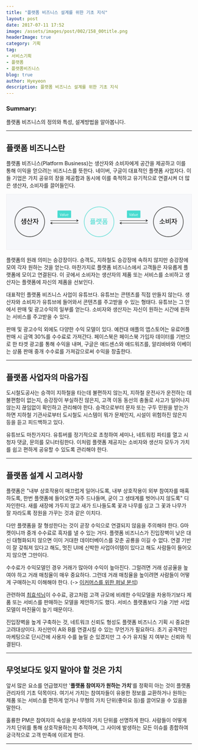 ```yaml
---
title: "플랫폼 비즈니스 설계를 위한 기초 지식"
layout: post
date: 2017-07-11 17:52
image: /assets/images/post/002/158_00title.png
headerImage: true
category: 기획
tag:
- 서비스기획
- 플랫폼
- 플랫폼비즈니스
blog: true
author: Hyeyeon
description: 플랫폼 비즈니스 설계를 위한 기초 지식
---
```


### Summary:

플랫폼 비즈니스의 정의와 특성, 설계방법을 알아봅니다.

---

## 플랫폼 비즈니스란

플랫폼 비즈니스(Platform Business)는 생산자와 소비자에게 공간을 제공하고 이를 통해 이익을 얻으려는 비즈니스를 뜻한다. 네이버, 구글이 대표적인 플랫폼 사업자다. 이들 기업은 가치 공유의 장을 제공함과 동시에 이를 축적하고 유기적으로 연결시켜 더 많은 생산자, 소비자를 끌어들인다.

![](/assets/images/post/002/158_01.png)
<br>

플랫폼의 원래 의미는 승강장이다. 승객도, 지하철도 승강장에 속하지 않지만 승강장에 모여 각자 원하는 것을 얻는다. 마찬가지로 플랫폼 비즈니스에서 고객들은 자유롭게 플랫폼에 모이고 연결된다. 이 곳에서 소비자는 생산자의 제품 또는 서비스를 소비하고 생산자는 플랫폼에 자신의 제품을 선보인다.

대표적인 플랫폼 비즈니스 사업이 유튜브다. 유튜브는 콘텐츠를 직접 만들지 않는다. 생산자와 소비자가 유튜브에 들어와서 콘텐츠를 주고받을 수 있는 형태다. 유튜브는 그 안에서 판매 및 광고수익의 일부를 얻는다. 소비자와 생산자는 자신이 원하는 시간에 원하는 서비스를 주고받을 수 있다.

판매 및 광고수익 외에도 다양한 수익 모델이 있다. 예컨대 애플의 앱스토어는 유료어플 판매 시 금액 30%를 수수료로 가져간다. 페이스북은 페이스북 가입자 데이터를 기반으로 한 타겟 광고를 통해 수익을 내며, 구글은 애드센스와 애드워즈를, 알리바바와 이베이는 상품 판매 중개 수수료를 가져감으로써 수익을 창출한다.

---

## 플랫폼 사업자의 마음가짐

도시철도공사는 승객이 지하철을 타는데 불편하지 않는지, 지하철 운전사가 운전하는 데 불편함이 없는지, 승강장이 부실하진 않은지, 고객 이동 동선의 충돌로 사고가 일어나지 않는지 끊임없이 확인하고 관리해야 한다. 승객으로부터 문자 또는 구두 민원을 받는가 하면 지하철 기관사로부터 도시철도 시스템이 뭐가 문제인지, 시설이 위험하진 않은지 등을 듣고 피드백하고 있다.

유튜브도 마찬가지다. 유튜버를 정기적으로 초청하여 세미나, 네트워킹 파티를 열고 시청자 댓글, 문의를 모니터링한다. 이처럼 플랫폼 제공자는 소비자와 생산자 모두가 가치를 쉽고 편하게 공유할 수 있도록 관리해야 한다.

---

## 플랫폼 설계 시 고려사항

플랫폼은 "내부 상호작용이 매끄럽게 일어나도록, 내부 상호작용이 외부 참여자를 매혹하도록, 한번 플랫폼에 들어오면 자주 드나들며, 굳이 그 생태계를 벗어나지 않도록" 디자인한다. 새를 새장에 가두지 않고 새가 드나들도록 꽃과 나무를 심고 그 꽃과 나무가 잘 자라도록 정원을 가꾸는 것과 같은 이치다.

다만 플랫폼을 잘 형성한다는 것이 곧장 수익으로 연결되지 않음을 주의해야 한다. G마켓이니까 중개 수수료로 흑자를 낼 수 있는 거다. 플랫폼 비즈니스가 진입장벽이 낮은 대신 대형화되지 않으면 이미 거대한 데이터베이스를 갖춘 공룡을 이길 수 없다. 연결 기반이 잘 갖춰져 있다고 해도, 멋진 UI에 신박한 사업아이템이 있다고 해도 사람들이 들어오지 않으면 그만이다.

수수료가 수익모델인 경우 거래가 많아야 수익이 높아진다. 그럴려면 거래 성공율을 높여야 하고 거래 매칭율이 매우 중요하다. 그런데 거래 매칭율을 높이려면 사람들이 어떻게 구매하는지 이해해야 한다. (-> [이커머스를 위한 퍼널 분석](https://imyeonn.github.io/blog/%EA%B8%B0%ED%9A%8D/139/))

관련하여 [최효석님](https://brunch.co.kr/@choihs0228/55)이 수수료, 광고처럼 고객 규모에 비례한 수익모델을 차용하기보다 제품 또는 서비스를 판매하는 모델을 제안하기도 했다. 서비스 플랫폼보다 기술 기반 사업모델이 마진율이 높기 때문이다.

진입장벽을 높게 구축하는 것, 네트워크 신뢰도 형성도 플랫폼 비즈니스 기획 시 중요한 고려대상이다. 자신만이 A와 B를 연결시킬 수 있는 무언가가 필요하다. 초기 공격적인 마케팅으로 단시간에 사용자 수를 늘릴 순 있겠지만 그 수가 유지될 지 여부는 신뢰와 직결된다.

---

## 무엇보다도 잊지 말아야 할 것은 가치

앞서 많은 요소를 언급했지만 '**플랫폼 참여자가 원하는 가치**'를 정확히 아는 것이 플랫폼 관리자의 기초 덕목이다. 여기서 가치는 참여자들이 유용한 정보를 교환하거나 원하는 제품 또는 서비스를 편하게 얻거나 무형의 가치 단위(좋아요 등)를 끌어모을 수 있음을 말한다.

훌륭한 PM은 참여자의 속성을 분석하여 가치 단위를 선명하게 한다. 사람들이 어떻게 가치 단위를 통해 상호작용하는지 추적하며, 그 사이에 발생하는 모든 이슈를 종합하여 궁극적으로 고객 만족에 이르게 한다.

---
